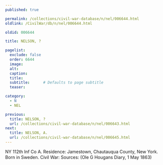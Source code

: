```yaml
---
published: true

permalink: /collections/civil-war-database/n/nel/006644.html
oldlink: /CivilWar/db/n/nel/006644.html

oldid: 006644

title: NELSON, ?

pagelist:
  exclude: false
  order: 6644
  image: 
  alt:
  caption:
  title:
  subtitle:      # Defaults to page subtitle
  teaser:

category: 
  - N 
  - NEL

previous:
  title: NELSON, ?
  url: /collections/civil-war-database/n/nel/006643.html  
next:
  title: NELSON, A.
  url: /collections/civil-war-database/n/nel/006645.html   
---
```

NY 112th Inf Co A. Residence: Jamestown, Chautauqua County, New York. Born in Sweden. Civil War: Sources: (Ole G Hougan&#146;s Diary, 1 May 1863)